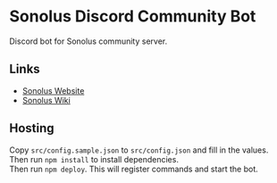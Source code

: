 # Sonolus Discord Community Bot

Discord bot for Sonolus community server.

## Links

-   [Sonolus Website](https://sonolus.com)
-   [Sonolus Wiki](https://wiki.sonolus.com)

## Hosting

Copy `src/config.sample.json` to `src/config.json` and fill in the values.  
Then run `npm install` to install dependencies.  
Then run `npm deploy`. This will register commands and start the bot.
